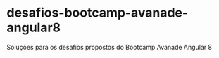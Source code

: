 # desafios-bootcamp-avanade-angular8
Soluções para os desafios propostos do Bootcamp Avanade Angular 8
